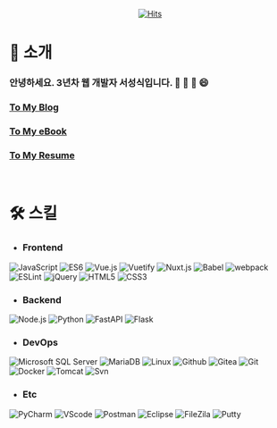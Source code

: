 <div align=center>

[![Hits](https://hits.seeyoufarm.com/api/count/incr/badge.svg?url=https%3A%2F%2Fgithub.com%2Fs-seongsik&count_bg=%2379C83D&title_bg=%23555555&icon=&icon_color=%23E7E7E7&title=hits&edge_flat=false)](https://hits.seeyoufarm.com)          

</div>

# 🤔 소개

### 안녕하세요. 3년차 웹  개발자 서성식입니다. 💬 👋 🌱 😄

### <a href="https://s-seongsik.github.io/" target='_blank'>To My Blog</a>
### <a href="https://s-seongsik.github.io/sik-book/" target='_blank'>To My eBook</a>
### <a href="https://s-seongsik.github.io/portfolio/" target='_blank'>To My Resume</a>

<br>

# 🛠 스킬
* ### **Frontend**
<p>
<img alt="JavaScript" src="http://img.shields.io/badge/-JavaScript-F7DF1E?style=for-the-badge&logo=JavaScript&logoColor=ffffff"/>
<img alt="ES6" src="http://img.shields.io/badge/-ES6-F7DF1E?style=for-the-badge&logo=ES6&logoColor=ffffff"/>
<img alt="Vue.js" src="http://img.shields.io/badge/-Vue.js-4FC08D?style=for-the-badge&logo=Vue.js&logoColor=ffffff"/>
<img alt="Vuetify" src="http://img.shields.io/badge/-Vuetify-1867C0?style=for-the-badge&logo=Vuetify&logoColor=ffffff"/>
<img alt="Nuxt.js" src="http://img.shields.io/badge/-Nuxt.js-00DC82?style=for-the-badge&logo=Nuxt.js&logoColor=ffffff"/>
<img alt="Babel" src="http://img.shields.io/badge/-Babel-F9DC3E?style=for-the-badge&logo=Babel&logoColor=ffffff"/>
<img alt="webpack" src="http://img.shields.io/badge/-webpack-0769AD?style=for-the-badge&logo=webpack&logoColor=ffffff"/>
<img alt="ESLint" src="http://img.shields.io/badge/-ESLint-4B32C3?style=for-the-badge&logo=ESLint&logoColor=ffffff"/>
<img alt="jQuery" src="http://img.shields.io/badge/-jQuery-0769AD?style=for-the-badge&logo=jQuery&logoColor=ffffff"/>
<img alt="HTML5" src="http://img.shields.io/badge/-HTML5-DD4B25?style=for-the-badge&logo=HTML5&logoColor=ffffff"/>
<img alt="CSS3" src="http://img.shields.io/badge/-CSS3-1572B6?style=for-the-badge&logo=CSS3&logoColor=ffffff"/>
</p>

* ### **Backend**
<p>
  <img alt="Node.js" src ="https://img.shields.io/badge/Node.js-007396.svg?&style=for-the-badge&logo=Node.js&logoColor=white"/>
  <img alt="Python" src ="https://img.shields.io/badge/Python-F37626.svg?&style=for-the-badge&logo=Python&logoColor=white"/>
  <img alt="FastAPI" src ="https://img.shields.io/badge/FastAPI-009688.svg?&style=for-the-badge&logo=FastAPI&logoColor=white"/>
  <img alt="Flask" src ="https://img.shields.io/badge/Flask-000000.svg?&style=for-the-badge&logo=Flask&logoColor=white"/>
</p>


* ### **DevOps**
<p>
<img alt="Microsoft SQL Server" src="http://img.shields.io/badge/-mssql-CC2927?style=for-the-badge&logo=Microsoft SQL Server&logoColor=ffffff"/>
<img alt="MariaDB" src="http://img.shields.io/badge/-MariaDB-003545?style=for-the-badge&logo=MariaDB&logoColor=ffffff"/>
<img alt="Linux" src="http://img.shields.io/badge/-Linux-FCC624?style=for-the-badge&logo=Linux&logoColor=ffffff"/>
<img alt="Github" src="http://img.shields.io/badge/-Github-181717?style=for-the-badge&logo=Github&logoColor=ffffff"/>
<img alt="Gitea" src="http://img.shields.io/badge/-Gitea-609926?style=for-the-badge&logo=Gitea&logoColor=ffffff"/>
<img alt="Git" src="http://img.shields.io/badge/-Git-F05032?style=for-the-badge&logo=Git&logoColor=ffffff"/>
<img alt="Docker" src="http://img.shields.io/badge/-Docker-2496ED?style=for-the-badge&logo=Docker&logoColor=ffffff"/>
<img alt="Tomcat" src="http://img.shields.io/badge/-Tomcat-F8DC75?style=for-the-badge&logo=Apache Tomcat&logoColor=ffffff"/>
<img alt="Svn" src="http://img.shields.io/badge/-Svn-000000?style=for-the-badge&logo=Svn&logoColor=ffffff"/>
</p>

* ### **Etc**
<p>
<img alt="PyCharm" src="http://img.shields.io/badge/-PyCharm-1DA456?style=for-the-badge&logo=PyCharm&logoColor=ffffff"/>
<img alt="VScode" src="http://img.shields.io/badge/-VScode-007ACC?style=for-the-badge&logo=Visual Studio Code&logoColor=ffffff"/>
<img alt="Postman" src="http://img.shields.io/badge/-Postman-FF6C37?style=for-the-badge&logo=Postman&logoColor=ffffff"/>
<img alt="Eclipse" src="http://img.shields.io/badge/-Eclipse-2C2255?style=for-the-badge&logo=Eclipse&logoColor=ffffff"/>
<img alt="FileZila" src="http://img.shields.io/badge/-FileZila-BF0000?style=for-the-badge&logo=FileZila&logoColor=ffffff"/>
<img alt="Putty" src="http://img.shields.io/badge/-Putty-02569B?style=for-the-badge&logo=Putty&logoColor=ffffff"/>
</p>

<!--
**s-seongsik/s-seongsik** is a ✨ _special_ ✨ repository because its `README.md` (this file) appears on your GitHub profile.

Here are some ideas to get you started:

- 🔭 I’m currently working on ...B
- 🤔 I’m looking for help with ...
- 💬 Ask me about ...
- 📫 How to reach me: ...
- 😄 Pronouns: ...
- ⚡ Fun fact: ...
-->
